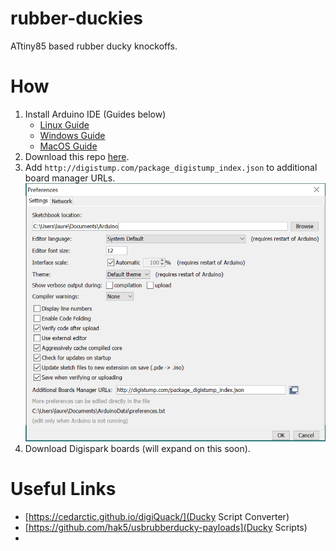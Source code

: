# rubber-duckies
ATtiny85 based rubber ducky knockoffs.

# How
1. Install Arduino IDE (Guides below)
   - [Linux Guide](https://www.arduino.cc/en/guide/linux)
   - [Windows Guide](https://www.arduino.cc/en/guide/windows)
   - [MacOS Guide](https://www.arduino.cc/en/guide/macOSX)
2. Download this repo [here](https://github.com/dpucyber/rubber-duckies/archive/refs/heads/main.zip).
3. Add `http://digistump.com/package_digistump_index.json` to additional board manager URLs.
   ![img](https://raw.githubusercontent.com/dpucyber/rubber-duckies/main/images/boardurl.png)
4. Download Digispark boards (will expand on this soon).

# Useful Links
- [https://cedarctic.github.io/digiQuack/](Ducky Script Converter)
- [https://github.com/hak5/usbrubberducky-payloads](Ducky Scripts)
- 
